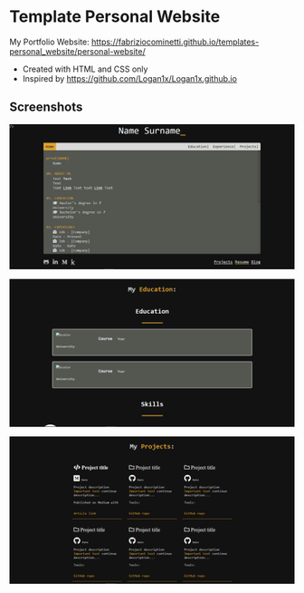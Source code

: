 # Template Personal Website

My Portfolio Website: https://fabriziocominetti.github.io/templates-personal_website/personal-website/

- Created with HTML and CSS only
- Inspired by https://github.com/Logan1x/Logan1x.github.io

## Screenshots

![Homepage](images/homepage.png)

![Education](images/education.png)

![Projects](images/projects.png)